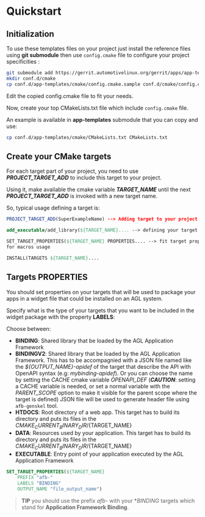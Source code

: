 
# Quickstart

## Initialization

To use these templates files on your project just install the reference files using
**git submodule** then use `config.cmake` file to configure your project specificities :

```bash
git submodule add https://gerrit.automotivelinux.org/gerrit/apps/app-templatesconf.d/app-templates conf.d/app-templates
mkdir conf.d/cmake
cp conf.d/app-templates/cmake/config.cmake.sample conf.d/cmake/config.cmake
```

Edit the copied config.cmake file to fit your needs.

Now, create your top CMakeLists.txt file which include `config.cmake` file.

An example is available in **app-templates** submodule that you can copy and
use:

```bash
cp conf.d/app-templates/cmake/CMakeLists.txt CMakeLists.txt
```

## Create your CMake targets

For each target part of your project, you need to use ***PROJECT_TARGET_ADD***
to include this target to your project.

Using it, make available the cmake variable ***TARGET_NAME*** until the next
***PROJECT_TARGET_ADD*** is invoked with a new target name. 

So, typical usage defining a target is:

```cmake
PROJECT_TARGET_ADD(SuperExampleName) --> Adding target to your project

add_executable/add_library(${TARGET_NAME}.... --> defining your target sources

SET_TARGET_PROPERTIES(${TARGET_NAME} PROPERTIES.... --> fit target properties
for macros usage

INSTALL(TARGETS ${TARGET_NAME}....
```

## Targets PROPERTIES

You should set properties on your targets that will be used to package your
apps in a widget file that could be installed on an AGL system.

Specify what is the type of your targets that you want to be included in the
widget package with the property **LABELS**:

Choose between:

- **BINDING**: Shared library that be loaded by the AGL Application Framework
- **BINDINGV2**: Shared library that be loaded by the AGL Application Framework.
 This has to be accompagnied with a JSON file named like the *${OUTPUT_NAME}-apidef* of
 the target that describe the API with OpenAPI syntax (e.g: *mybinding-apidef*).
 Or you can choose the name by setting the *CACHE* cmake variable *OPENAPI_DEF*
 (***CAUTION***: setting a CACHE variable is needed, or set a normal variable
 with the *PARENT_SCOPE* option to make it visible for the parent scope
 where the target is defined) JSON file will be used to generate header file
 using `afb-genskel` tool.
- **HTDOCS**: Root directory of a web app. This target has to build its
 directory and puts its files in the ${CMAKE_CURRENT_BINARY_DIR}/${TARGET_NAME}
- **DATA**: Resources used by your application. This target has to build its
 directory and puts its files in the ${CMAKE_CURRENT_BINARY_DIR}/${TARGET_NAME}
- **EXECUTABLE**: Entry point of your application executed by the AGL
 Application Framework

```cmake
SET_TARGET_PROPERTIES(${TARGET_NAME}
	PREFIX "afb-"
	LABELS "BINDING"
	OUTPUT_NAME "file_output_name")
```

> **TIP** you should use the prefix _afb-_ with your **BINDING* targets which
> stand for **Application Framework Binding**.
